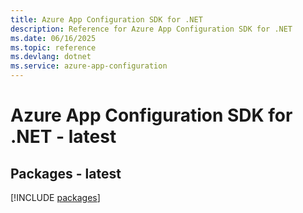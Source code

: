 ```yaml
---
title: Azure App Configuration SDK for .NET
description: Reference for Azure App Configuration SDK for .NET
ms.date: 06/16/2025
ms.topic: reference
ms.devlang: dotnet
ms.service: azure-app-configuration
---
```

# Azure App Configuration SDK for .NET - latest
## Packages - latest
[!INCLUDE [packages](app-configuration-index.md)]